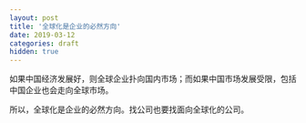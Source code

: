 ```yaml
---
layout: post
title: '全球化是企业的必然方向'
date: 2019-03-12
categories: draft
hidden: true
---
```


如果中国经济发展好，则全球企业扑向国内市场；而如果中国市场发展受限，包括中国企业也会走向全球市场。

所以，全球化是企业的必然方向。找公司也要找面向全球化的公司。

